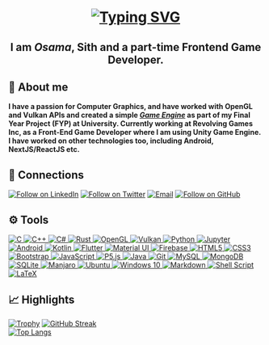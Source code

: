 <h1 align="center">
  <a href="https://git.io/typing-svg"><img src="https://readme-typing-svg.demolab.com?font=Fira+Code&pause=20&color=08FC12&center=true&vCenter=true&lines=Greetings+%F0%9F%91%8B!;This+is+Muhammad+Osama.;Welcome+to+my+Profile!" alt="Typing SVG" /></a>
</h1>

<h2 align="center"> I am <em>Osama</em>, Sith and a part-time Frontend Game Developer. </h2>

## 🧑 About me
**I have a passion for Computer Graphics, and have worked with OpenGL and Vulkan APIs and created a simple <a href="https://github.com/mosamaasif/Burraq-Engine"> <b><I>Game Engine</b></I></a> as part of my Final Year Project (FYP) at University. Currently working at Revolving Games Inc, as a Front-End Game Developer where I am using Unity Game Engine. I have worked on other technologies too, including Android, NextJS/ReactJS etc.**

## 🔗 Connections
<p align="left">
  <a href="https://www.linkedin.com/in/mosamasif/"><img title="Follow on LinkedIn" src="https://img.shields.io/badge/LinkedIn-0077B5?style=flat-square&logo=linkedin&logoColor=white"/></a>
  <a href="https://twitter.com/saeenyoda"><img title="Follow on Twitter" src="https://img.shields.io/badge/Twitter-1DA1F2?style=flat-square&logo=twitter&logoColor=white"/></a>
  <a href="mailto:osamaasif07@gmail.com"><img title="Email" src="https://img.shields.io/badge/Gmail-D14836?style=flat-square&logo=gmail&logoColor=white"/></a>
  <a href="https://github.com/mosamaasif"><img title="Follow on GitHub" src="https://img.shields.io/badge/GitHub-100000?style=flat-square&logo=github&logoColor=white"/></a>
</p>

## ⚙️ Tools
<p align="left">
<a href="#">
<img alt="C" src="https://img.shields.io/badge/c%20-%231565C0.svg?&style=for-the-badge&logo=c&logoColor=white"/>
<img alt="C++" src="https://img.shields.io/badge/c++%20-%230D47A1.svg?&style=for-the-badge&logo=c%2B%2B&ogoColor=white"/>
<img alt="C#" src="https://img.shields.io/badge/c%23%20-%23303F9F.svg?&style=for-the-badge&logo=c-sharp&logoColor=white"/>
<img alt="Rust" src="https://img.shields.io/badge/rust%20-%23C62828.svg?&style=for-the-badge&logo=rust&logoColor=white"/>
<img alt="OpenGL" src="https://img.shields.io/badge/opengl API%20-%231565C0.svg?&style=for-the-badge&logo=opengl&logoColor=white"/>
<img alt="Vulkan" src="https://img.shields.io/badge/vulkan api%20-%23C62828.svg?&style=for-the-badge&logo=vulkan&logoColor=white"/>
<img alt="Python" src="https://img.shields.io/badge/python%20-%2314354C.svg?&style=for-the-badge&logo=python&logoColor=white"/>
<img alt="Jupyter" src="https://img.shields.io/badge/Jupyter%20-%23F37626.svg?&style=for-the-badge&logo=Jupyter&logoColor=white" />
<img alt="Android" src="https://img.shields.io/badge/Android-3DDC84?style=for-the-badge&logo=android&logoColor=white" />
<img alt="Kotlin" src="https://img.shields.io/badge/kotlin-%230095D5.svg?&style=for-the-badge&logo=kotlin&logoColor=white"/>
<img alt="Flutter" src="https://img.shields.io/badge/flutter-%234FC3F7.svg?&style=for-the-badge&logo=flutter&logoColor=white"/>
<img alt="Material UI" src="https://img.shields.io/badge/material%20ui%20-%230081CB.svg?&style=for-the-badge&logo=material-ui&logoColor=white"/>
<img alt="Firebase" src="https://img.shields.io/badge/firebase%20-%23F57C00.svg?&style=for-the-badge&logo=firebase&logoColor=white"/>
<img alt="HTML5" src="https://img.shields.io/badge/html5%20-%23E34F26.svg?&style=for-the-badge&logo=html5&logoColor=white"/>
<img alt="CSS3" src="https://img.shields.io/badge/css3%20-%231572B6.svg?&style=for-the-badge&logo=css3&logoColor=white"/>
<img alt="Bootstrap" src="https://img.shields.io/badge/bootstrap%20-%23563D7C.svg?&style=for-the-badge&logo=bootstrap&logoColor=white"/>
<img alt="JavaScript" src="https://img.shields.io/badge/javascript%20-%23323330.svg?&style=for-the-badge&logo=javascript&logoColor=white"/>
<img alt="P5.js" src="https://img.shields.io/badge/p5.js%20-%23323330.svg?&style=for-the-badge&logo=javascript&logoColor=white"/>
<img alt="Java" src="https://img.shields.io/badge/java-%23ED8B00.svg?&style=for-the-badge&logo=java&logoColor=white"/>
<img alt="Git" src="https://img.shields.io/badge/git%20-%23F05033.svg?&style=for-the-badge&logo=git&logoColor=white"/>
<img alt="MySQL" src="https://img.shields.io/badge/mysql-%2326A69A.svg?&style=for-the-badge&logo=mysql&logoColor=white"/>
<img alt="MongoDB" src ="https://img.shields.io/badge/MongoDB-%234ea94b.svg?&style=for-the-badge&logo=mongodb&logoColor=white"/>
<img alt="SQLite" src ="https://img.shields.io/badge/sqlite-%2337474F.svg?&style=for-the-badge&logo=sqlite&logoColor=white"/>
<img alt="Manjaro" src="https://img.shields.io/badge/Manjaro-009688?style=for-the-badge&logo=manjaro&logoColor=white" />
<img alt="Ubuntu" src="https://img.shields.io/badge/Ubuntu-E95420?style=for-the-badge&logo=ubuntu&logoColor=white" />
<img alt="Windows 10" src="https://img.shields.io/badge/Windows-0078D6?style=for-the-badge&logo=windows&logoColor=white" />
<img alt="Markdown" src="https://img.shields.io/badge/markdown-%23000000.svg?&style=for-the-badge&logo=markdown&logoColor=white"/>
<img alt="Shell Script" src="https://img.shields.io/badge/shell_script%20-%23121011.svg?&style=for-the-badge&logo=gnu-bash&logoColor=white"/>
<img alt="LaTeX" src="https://img.shields.io/badge/latex%20-%23008080.svg?&style=for-the-badge&logo=latex&logoColor=white"/>
 </a>
</p>

## 📈 Highlights
[![Trophy](https://github-profile-trophy.vercel.app/?username=mosamaasif&theme=gruvbox&column=-1)](https://github.com/ryo-ma/github-profile-trophy)
[![GitHub Streak](https://streak-stats.demolab.com?user=mosamaasif&theme=gruvbox)](https://git.io/streak-stats)
<br />
[![Top Langs](https://github-readme-stats-git-masterrstaa-rickstaa.vercel.app/api/top-langs/?username=mosamaasif&include_orgs=true&theme=gruvbox&layout=compact)](https://github.com/anuraghazra/github-readme-stats)
